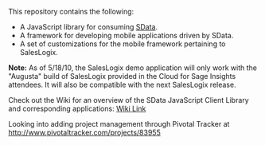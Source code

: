 This repository contains the following:

* A JavaScript library for consuming [SData](http://sdata.sage.com).
* A framework for developing mobile applications driven by SData.
* A set of customizations for the mobile framework pertaining to SalesLogix.

<b>Note:</b> As of 5/18/10, the SalesLogix demo application will only work with the "Augusta" build of SalesLogix provided in the Cloud for Sage Insights attendees. It will also be compatible with the next SalesLogix release.

Check out the Wiki for an overview of the SData JavaScript Client Library and corresponding applications: [Wiki Link](https://github.com/SageScottsdalePlatform/SDataJavaScriptClientLib/wikis)

Looking into adding project management through Pivotal Tracker at http://www.pivotaltracker.com/projects/83955
